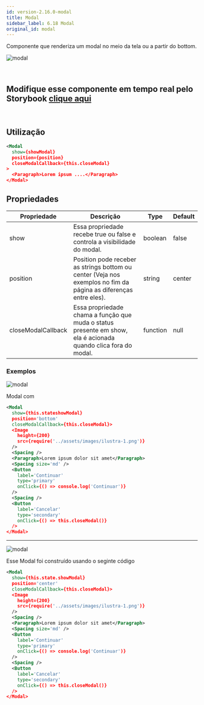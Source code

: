 ```yaml
---
id: version-2.16.0-modal
title: Modal
sidebar_label: 6.18 Modal
original_id: modal
---
```


Componente que renderiza um modal no meio da tela ou a partir do bottom.

![modal](assets/images_components/v2.0.0/modal-center.jpg)

<br>

## Modifique esse componente em tempo real pelo Storybook [clique aqui](https://ame-miniapp-components.calindra.com.br/storybook/?path=/story/intera%C3%A7%C3%B5es-modal--basic)

<br>

## Utilização

```xml
<Modal
  show={showModal}
  position={position}
  closeModalCallback={this.closeModal}
>
  <Paragraph>Lorem ipsum ....</Paragraph>
</Modal>
```

## Propriedades

| Propriedade        | Descrição                                                                                                        | Type     | Default |
| ------------------ | ---------------------------------------------------------------------------------------------------------------- | -------- | ------- |
| show               | Essa propriedade recebe true ou false e controla a visibilidade do modal.                                        | boolean  | false   |
| position           | Position pode receber as strings bottom ou center (Veja nos exemplos no fim da página as diferenças entre eles). | string   | center  |
| closeModalCallback | Essa propriedade chama a função que muda o status presente em show, ela é acionada quando clica fora do modal.   | function | null    |

### Exemplos

![modal](assets/images_components/v2.0.0/modal-bottom.jpg)

Modal com

```xml
<Modal
  show={this.stateshowModal}
  position='bottom'
  closeModalCallback={this.closeModal}>
  <Image
    height={200}
    src={require('../assets/images/ilustra-1.png')}
  />
  <Spacing />
  <Paragraph>Lorem ipsum dolor sit amet</Paragraph>
  <Spacing size='md' />
  <Button
    label='Continuar'
    type='primary'
    onClick={() => console.log('Continuar')}
  />
  <Spacing />
  <Button
    label='Cancelar'
    type='secondary'
    onClick={() => this.closeModal()}
  />
</Modal>
```

---

![modal](assets/images_components/v2.0.0/modal-center.jpg)

Esse Modal foi construído usando o seginte código

```xml
<Modal
  show={this.state.showModal}
  position='center'
  closeModalCallback={this.closeModal}>
  <Image
    height={200}
    src={require('../assets/images/ilustra-1.png')}
  />
  <Spacing />
  <Paragraph>Lorem ipsum dolor sit amet</Paragraph>
  <Spacing size='md' />
  <Button
    label='Continuar'
    type='primary'
    onClick={() => console.log('Continuar')}
  />
  <Spacing />
  <Button
    label='Cancelar'
    type='secondary'
    onClick={() => this.closeModal()}
  />
</Modal>
```
